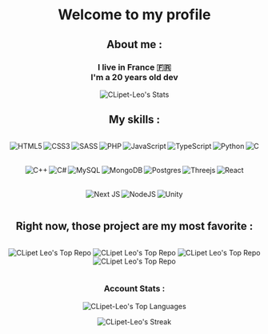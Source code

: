 <body>
<div align="center">
<h1>Welcome to my profile</h1>

<h2>About me :</h2>

<h3>I live in France 🇫🇷 <br>
I'm a 20 years old dev</h3>

![CLipet-Leo's Stats](https://github-readme-stats.vercel.app/api?username=CLipet-Leo&theme=tokyonight&show_icons=true&hide_border=true&count_private=false&bg_color=60,000000,00008B)

<h2>My skills :</h2>

<div style="display: flex; flex-wrap: wrap; gap: 3px; justify-content: center;">

<!--- HTML5 --->
![HTML5](https://img.shields.io/badge/html5-%23E34F26.svg?style=for-the-badge&logo=html5&logoColor=white)
<!--- CSS3 --->
![CSS3](https://img.shields.io/badge/css3-%231572B6.svg?style=for-the-badge&logo=css3&logoColor=white)
<!--- SASS --->
![SASS](https://img.shields.io/badge/SASS-hotpink.svg?style=for-the-badge&logo=SASS&logoColor=white)
<!--- PHP --->
![PHP](https://img.shields.io/badge/php-%23777BB4.svg?style=for-the-badge&logo=php&logoColor=white)
<!--- JavaScript --->
![JavaScript](https://img.shields.io/badge/javascript-%23323330.svg?style=for-the-badge&logo=javascript&logoColor=%23F7DF1E)
<!--- TypeScript --->
![TypeScript](https://img.shields.io/badge/typescript-%23007ACC.svg?style=for-the-badge&logo=typescript&logoColor=white)
<!--- Python --->
![Python](https://img.shields.io/badge/python-3670A0?style=for-the-badge&logo=python&logoColor=ffdd54)
<!--- C --->
![C](https://img.shields.io/badge/c-%2300599C.svg?style=for-the-badge&logo=c&logoColor=white)
<!--- C++ --->
![C++](https://img.shields.io/badge/c%2B%2B-0080cd.svg?style=for-the-badge&logo=c%2B%2B&logoColor=white)
<!--- C# --->
![C#](https://img.shields.io/badge/c%23-%23239120.svg?style=for-the-badge&logo=csharp&logoColor=white)
<!--- MySQL --->
![MySQL](https://img.shields.io/badge/mysql-4479A1.svg?style=for-the-badge&logo=mysql&logoColor=white)
<!--- MongoDB --->
![MongoDB](https://img.shields.io/badge/MongoDB-%234ea94b.svg?style=for-the-badge&logo=mongodb&logoColor=white)
<!--- Postgres --->
![Postgres](https://img.shields.io/badge/postgres-%23316192.svg?style=for-the-badge&logo=postgresql&logoColor=white)
<!--- Threejs --->
![Threejs](https://img.shields.io/badge/threejs-black?style=for-the-badge&logo=three.js&logoColor=white)
<!--- React --->
![React](https://img.shields.io/badge/react-%2320232a.svg?style=for-the-badge&logo=react&logoColor=%2361DAFB)
<!--- Next JS --->
![Next JS](https://img.shields.io/badge/Next-black?style=for-the-badge&logo=next.js&logoColor=white)
<!--- NodeJS --->
![NodeJS](https://img.shields.io/badge/node.js-6DA55F?style=for-the-badge&logo=node.js&logoColor=white)
<!--- Unity --->
![Unity](https://img.shields.io/badge/unity-%23000000.svg?style=for-the-badge&logo=unity&logoColor=white)
</div>

<h2>Right now, those project are my most favorite :</h2>
<div style="display: flex; flex-wrap: wrap; gap: 10px; justify-content: center;">

![CLipet Leo's Top Repo](https://github-readme-stats.vercel.app/api/pin/?username=CLipet-Leo&repo=ProjetDirectX&theme=tokyonight&hide_border=true&bg_color=60,000000,00008B)
![CLipet Leo's Top Repo](https://github-readme-stats.vercel.app/api/pin/?username=CLipet-Leo&repo=BigSwordRPG&theme=tokyonight&hide_border=true&bg_color=60,000000,00008B)
![CLipet Leo's Top Repo](https://github-readme-stats.vercel.app/api/pin/?username=CLipet-Leo&repo=MiniStudio&theme=tokyonight&hide_border=true&bg_color=60,000000,00008B)
![CLipet Leo's Top Repo](https://github-readme-stats.vercel.app/api/pin/?username=CLipet-Leo&repo=DemineurC&theme=tokyonight&hide_border=true&bg_color=60,000000,00008B)

</div>

<h3>Account Stats :</h3>

![CLipet-Leo's Top Languages](https://github-readme-stats.vercel.app/api/top-langs/?username=CLipet-Leo&layout=donut&theme=tokyonight&hide_border=true&bg_color=60,000000,00008B)

![CLipet-Leo's Streak](https://github-readme-streak-stats.herokuapp.com/?user=CLipet-Leo&theme=tokyonight&hide_border=true&background=60,000000,00008B)

</div>
</body>